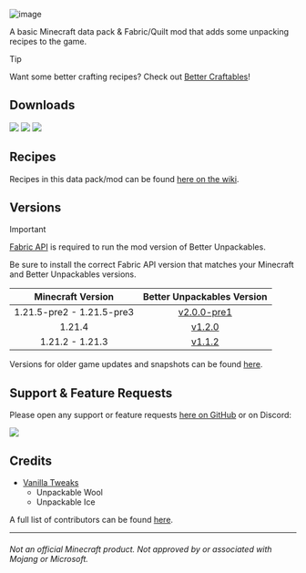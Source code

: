![image](https://i.imgur.com/f0qh2em.png)

A basic Minecraft data pack & Fabric/Quilt mod that adds some unpacking recipes to the game.

> [!TIP]
> Want some better crafting recipes? Check out [Better Craftables](https://modrinth.com/datapack/better-craftables)!

## Downloads

[![](https://img.shields.io/modrinth/dt/bUmlsA7b?label=Modrinth&style=for-the-badge&color=00AF5C&logo=modrinth)](https://modrinth.com/datapack/better-unpackables/)
[![](https://img.shields.io/github/downloads/Classic36-Media/Better-Unpackables/total?label=GitHub&style=for-the-badge&color=181717&logo=github)](https://github.com/Classic36-Media/Better-Unpackables/releases)
[![](https://img.shields.io/spiget/downloads/120335?label=SpigotMC&style=for-the-badge&color=ED8106&logo=spigotmc)](https://www.spigotmc.org/resources/better-unpackables.120335/)

## Recipes

Recipes in this data pack/mod can be found [here on the wiki](https://github.com/Classic36-Media/Better-Unpackables/wiki/Unpacking-Recipes).

## Versions

> [!IMPORTANT]
> [Fabric API](https://modrinth.com/mod/fabric-api) is required to run the mod version of Better Unpackables.
>
> Be sure to install the correct Fabric API version that matches your Minecraft and Better Unpackables versions.

| Minecraft Version | Better Unpackables Version |
| :--: | :--: |
| 1.21.5-pre2 - 1.21.5-pre3 | [v2.0.0-pre1](https://github.com/Classic36-Media/Better-Unpackables/releases/tag/v2.0.0-pre1) |
| 1.21.4 | [v1.2.0](https://github.com/Classic36-Media/Better-Unpackables/releases/tag/v1.2.0) |
| 1.21.2 - 1.21.3 | [v1.1.2](https://github.com/Classic36-Media/Better-Unpackables/releases/tag/v1.1.2) |

Versions for older game updates and snapshots can be found [here](https://github.com/Classic36-Media/Better-Unpackables/wiki/Versions).

## Support & Feature Requests
Please open any support or feature requests [here on GitHub](https://github.com/Classic36-Media/Better-Unpackables/issues/new/choose) or on Discord:

[![](https://img.shields.io/discord/1107084025442607206?label=Discord&style=for-the-badge&color=5865F2&logo=discord)](https://discord.gg/vZJSDjPcmu)

## Credits
* [Vanilla Tweaks](https://vanillatweaks.net/)
	* Unpackable Wool
	* Unpackable Ice

A full list of contributors can be found [here](https://github.com/Classic36-Media/Better-Unpackables/wiki/Credits).

***

###### Not an official Minecraft product. Not approved by or associated with Mojang or Microsoft.